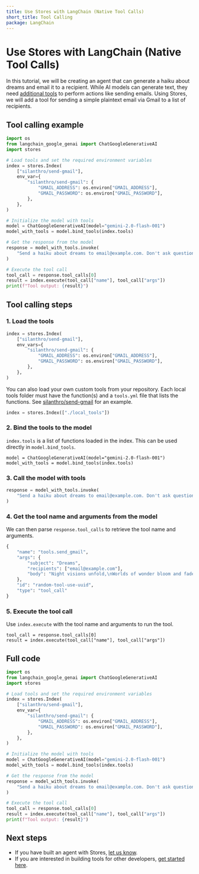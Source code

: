 ```yaml
---
title: Use Stores with LangChain (Native Tool Calls)
short_title: Tool Calling
package: LangChain
---
```


# Use Stores with LangChain (Native Tool Calls)

In this tutorial, we will be creating an agent that can generate a haiku about dreams and email it to a recipient. While AI models can generate text, they need [additional tools](https://python.langchain.com/docs/modules/model_io/models/llms/integrations/google_genai) to perform actions like sending emails. Using Stores, we will add a tool for sending a simple plaintext email via Gmail to a list of recipients.

## Tool calling example

```python
import os
from langchain_google_genai import ChatGoogleGenerativeAI
import stores

# Load tools and set the required environment variables
index = stores.Index(
    ["silanthro/send-gmail"],
    env_var={
        "silanthro/send-gmail": {
            "GMAIL_ADDRESS": os.environ["GMAIL_ADDRESS"],
            "GMAIL_PASSWORD": os.environ["GMAIL_PASSWORD"],
        },
    },
)

# Initialize the model with tools
model = ChatGoogleGenerativeAI(model="gemini-2.0-flash-001")
model_with_tools = model.bind_tools(index.tools)

# Get the response from the model
response = model_with_tools.invoke(
    "Send a haiku about dreams to email@example.com. Don't ask questions."
)

# Execute the tool call
tool_call = response.tool_calls[0]
result = index.execute(tool_call["name"], tool_call["args"])
print(f"Tool output: {result}")
```

## Tool calling steps

### 1. Load the tools

```python
index = stores.Index(
    ["silanthro/send-gmail"],
    env_vars={
        "silanthro/send-gmail": {
            "GMAIL_ADDRESS": os.environ["GMAIL_ADDRESS"],
            "GMAIL_PASSWORD": os.environ["GMAIL_PASSWORD"],
        },
    },
)
```

You can also load your own custom tools from your repository. Each local tools folder must have the function(s) and a `tools.yml` file that lists the functions. See [silanthro/send-gmail](https://github.com/silanthro/send-gmail) for an example.

```python
index = stores.Index(["./local_tools"])
```

### 2. Bind the tools to the model

`index.tools` is a list of functions loaded in the index. This can be used directly in `model.bind_tools`.

```python{2}
model = ChatGoogleGenerativeAI(model="gemini-2.0-flash-001")
model_with_tools = model.bind_tools(index.tools)
```

### 3. Call the model with tools

```python
response = model_with_tools.invoke(
    "Send a haiku about dreams to email@example.com. Don't ask questions."
)
```

### 4. Get the tool name and arguments from the model

We can then parse `response.tool_calls` to retrieve the tool name and arguments.

```python {2-7} [response.tool_calls[0\\]]
{
    "name": "tools.send_gmail",
    "args": {
        "subject": "Dreams",
        "recipients": ["email@example.com"],
        "body": "Night visions unfold,\nWorlds of wonder bloom and fade,\nDawn awakes the soul."
    },
    "id": "random-tool-use-uuid",
    "type": "tool_call"
}
```

### 5. Execute the tool call

Use `index.execute` with the tool name and arguments to run the tool.

```python{2}
tool_call = response.tool_calls[0]
result = index.execute(tool_call["name"], tool_call["args"])
```

## Full code

```python
import os
from langchain_google_genai import ChatGoogleGenerativeAI
import stores

# Load tools and set the required environment variables
index = stores.Index(
    ["silanthro/send-gmail"],
    env_var={
        "silanthro/send-gmail": {
            "GMAIL_ADDRESS": os.environ["GMAIL_ADDRESS"],
            "GMAIL_PASSWORD": os.environ["GMAIL_PASSWORD"],
        },
    },
)

# Initialize the model with tools
model = ChatGoogleGenerativeAI(model="gemini-2.0-flash-001")
model_with_tools = model.bind_tools(index.tools)

# Get the response from the model
response = model_with_tools.invoke(
    "Send a haiku about dreams to email@example.com. Don't ask questions."
)

# Execute the tool call
tool_call = response.tool_calls[0]
result = index.execute(tool_call["name"], tool_call["args"])
print(f"Tool output: {result}")
```

## Next steps

- If you have built an agent with Stores, [let us know](http://twitter.com/alfred_lua).
- If you are interested in building tools for other developers, [get started here](/docs/contribute).
